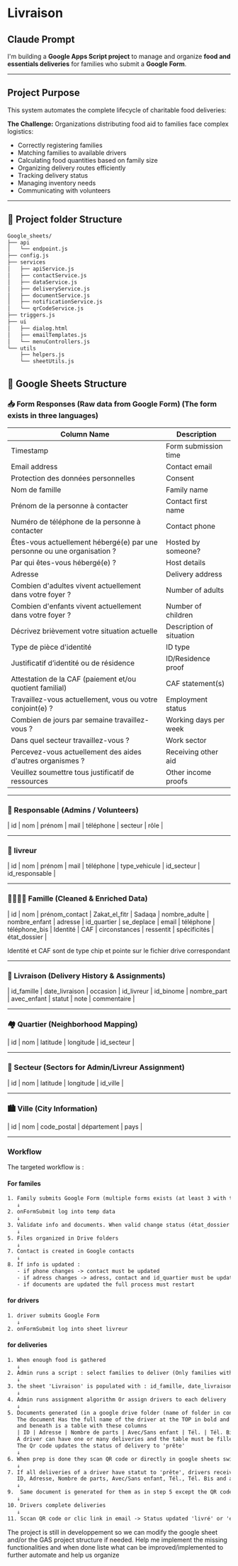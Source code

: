 # Livraison

## Claude Prompt

I'm building a **Google Apps Script project** to manage and organize **food and essentials deliveries** for families who submit a **Google Form**.

---

## Project Purpose

This system automates the complete lifecycle of charitable food deliveries:

**The Challenge:**
Organizations distributing food aid to families face complex logistics:

- Correctly registering families
- Matching families to available drivers
- Calculating food quantities based on family size
- Organizing delivery routes efficiently
- Tracking delivery status
- Managing inventory needs
- Communicating with volunteers

---

## 📄 Project folder Structure

```txt
Google_sheets/
├── api
│   └── endpoint.js
├── config.js
├── services
│   ├── apiService.js
│   ├── contactService.js
│   ├── dataService.js
│   ├── deliveryService.js
│   ├── documentService.js
│   ├── notificationService.js
│   └── qrCodeService.js
├── triggers.js
├── ui
│   ├── dialog.html
│   ├── emailTemplates.js
│   └── menuControllers.js
└── utils
    ├── helpers.js
    └── sheetUtils.js
```

## 📄 Google Sheets Structure

### 📥 Form Responses (Raw data from Google Form) (The form exists in three languages)

| Column Name                                                              | Description              |
| ------------------------------------------------------------------------ | ------------------------ |
| Timestamp                                                                | Form submission time     |
| Email address                                                            | Contact email            |
| Protection des données personnelles                                      | Consent                  |
| Nom de famille                                                           | Family name              |
| Prénom de la personne à contacter                                        | Contact first name       |
| Numéro de téléphone de la personne à contacter                           | Contact phone            |
| Êtes-vous actuellement hébergé(e) par une personne ou une organisation ? | Hosted by someone?       |
| Par qui êtes-vous hébergé(e) ?                                           | Host details             |
| Adresse                                                                  | Delivery address         |
| Combien d'adultes vivent actuellement dans votre foyer ?                 | Number of adults         |
| Combien d'enfants vivent actuellement dans votre foyer ?                 | Number of children       |
| Décrivez brièvement votre situation actuelle                             | Description of situation |
| Type de pièce d'identité                                                 | ID type                  |
| Justificatif d’identité ou de résidence                                  | ID/Residence proof       |
| Attestation de la CAF (paiement et/ou quotient familial)                 | CAF statement(s)         |
| Travaillez-vous actuellement, vous ou votre conjoint(e) ?                | Employment status        |
| Combien de jours par semaine travaillez-vous ?                           | Working days per week    |
| Dans quel secteur travaillez-vous ?                                      | Work sector              |
| Percevez-vous actuellement des aides d'autres organismes ?               | Receiving other aid      |
| Veuillez soumettre tous justificatif de ressources                       | Other income proofs      |

---

### 👥 Responsable (Admins / Volunteers)

| id | nom | prénom | mail | téléphone | secteur | rôle |

---

### 👥 livreur

| id | nom | prénom | mail | téléphone | type_vehicule | id_secteur | id_responsable |

---

### 👨‍👩‍👧‍👦 Famille (Cleaned & Enriched Data)

| id | nom | prénom_contact | Zakat_el_fitr | Sadaqa | nombre_adulte | nombre_enfant | adresse | id_quartier | se_deplace | email | téléphone | téléphone_bis | Identité | CAF | circonstances | ressentit | spécificités | état_dossier |

Identité et CAF sont de type chip et pointe sur le fichier drive correspondant

---

### 🚚 Livraison (Delivery History & Assignments)

| id_famille | date_livraison | occasion | id_livreur | id_binome | nombre_part | avec_enfant | statut | note | commentaire |

---

### 🏘️ Quartier (Neighborhood Mapping)

| id | nom | latitude | longitude | id_secteur |

---

### 📍 Secteur (Sectors for Admin/Livreur Assignment)

| id | nom | latitude | longitude | id_ville |

---

### 🏙️ Ville (City Information)

| id | nom | code_postal | département | pays |

---

### Workflow

The targeted workflow is :

#### For familes

```txt
1. Family submits Google Form (multiple forms exists (at least 3 with three languages: french, arabic and english))
   ↓
2. onFormSubmit log into temp data
   ↓
3. Validate info and documents. When valid change status (état_dossier = "Validé")
   ↓
5. Files organized in Drive folders
   ↓
7. Contact is created in Google contacts
   ↓
8. If info is updated :
   - if phone changes -> contact must be updated
   - if adress changes -> adress, contact and id_quartier must be updated
   - if documents are updated the full process must restart
```

#### for drivers

```txt
1. driver submits Google Form
   ↓
2. onFormSubmit log into sheet livreur
```

#### for deliveries

```txt
1. When enough food is gathered
   ↓
2. Admin runs a script : select families to deliver (Only families with état_dossier = "Validé" are displayed in UI)
   ↓
3. the sheet 'Livraison' is populated with : id_famille, date_livraison, occasion, nombre_part, avec_enfant and statut 'en préparation'. The sheet is ordered from farthest to closest to the association adress (a config parameter: adress or coordiantes ?) 
   ↓
4. Admin runs assignment algorithm Or assign drivers to each delivery
   ↓
5. Documents generated (in a google drive folder (name of folder in config)) for prep team to know how many bags (nombre_part) they have to prepare
   The document Has the full name of the driver at the TOP in bold and BIG
   and beneath is a table with these columns
   | ID | Adresse | Nombre de parts | Avec/Sans enfant | Tél. | Tél. Bis | QR Code |
   A driver can have one or many deliveries and the table must be filled accordingly
   The Qr code updates the status of delivery to 'prête'
   ↓
6. When prep is done they scan QR code or directly in google sheets switch statut to 'prête'
   ↓
7. If all deliveries of a driver have statut to 'prête', drivers receive email notifications and start loading. switch statut to 'en cours de livraison'. The email contain all necessary information :
   ID, Adresse, Nombre de parts, Avec/Sans enfant, Tél., Tél. Bis and a link (in a button) to update delivery status ('succes' or 'echec')
   ↓
9.  Same document is generated for them as in step 5 except the QR code here updates to 'succes' in case they are not at ease with using email/Qr codes
   ↓
10. Drivers complete deliveries
   ↓
11. Sccan QR code or clic link in email -> Status updated 'livré' or 'echec'
```

The project is still in developpement so we can modify the google sheet and/or the GAS project structure if needed. Help me implement the missing functionalities and when done liste what can be improved/implemented to further automate and help us organize
